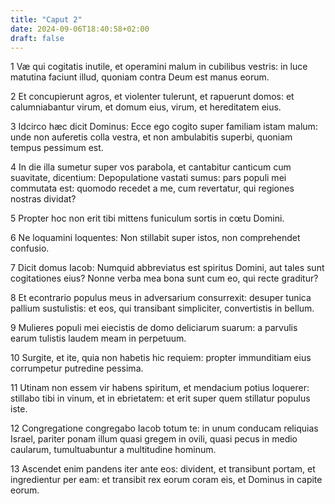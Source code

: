 ```yaml
---
title: "Caput 2"
date: 2024-09-06T18:40:58+02:00
draft: false
---
```




1 Væ qui cogitatis inutile, et operamini malum in cubilibus vestris: in luce matutina faciunt illud, quoniam contra Deum est manus eorum.

2 Et concupierunt agros, et violenter tulerunt, et rapuerunt domos: et calumniabantur virum, et domum eius, virum, et hereditatem eius.

3 Idcirco hæc dicit Dominus: Ecce ego cogito super familiam istam malum: unde non auferetis colla vestra, et non ambulabitis superbi, quoniam tempus pessimum est.

4 In die illa sumetur super vos parabola, et cantabitur canticum cum suavitate, dicentium: Depopulatione vastati sumus: pars populi mei commutata est: quomodo recedet a me, cum revertatur, qui regiones nostras dividat?

5 Propter hoc non erit tibi mittens funiculum sortis in cœtu Domini.

6 Ne loquamini loquentes: Non stillabit super istos, non comprehendet confusio.

7 Dicit domus Iacob: Numquid abbreviatus est spiritus Domini, aut tales sunt cogitationes eius? Nonne verba mea bona sunt cum eo, qui recte graditur?

8 Et econtrario populus meus in adversarium consurrexit: desuper tunica pallium sustulistis: et eos, qui transibant simpliciter, convertistis in bellum.

9 Mulieres populi mei eiecistis de domo deliciarum suarum: a parvulis earum tulistis laudem meam in perpetuum.

10 Surgite, et ite, quia non habetis hic requiem: propter immunditiam eius corrumpetur putredine pessima.

11 Utinam non essem vir habens spiritum, et mendacium potius loquerer: stillabo tibi in vinum, et in ebrietatem: et erit super quem stillatur populus iste.

12 Congregatione congregabo Iacob totum te: in unum conducam reliquias Israel, pariter ponam illum quasi gregem in ovili, quasi pecus in medio caularum, tumultuabuntur a multitudine hominum.

13 Ascendet enim pandens iter ante eos: divident, et transibunt portam, et ingredientur per eam: et transibit rex eorum coram eis, et Dominus in capite eorum.

